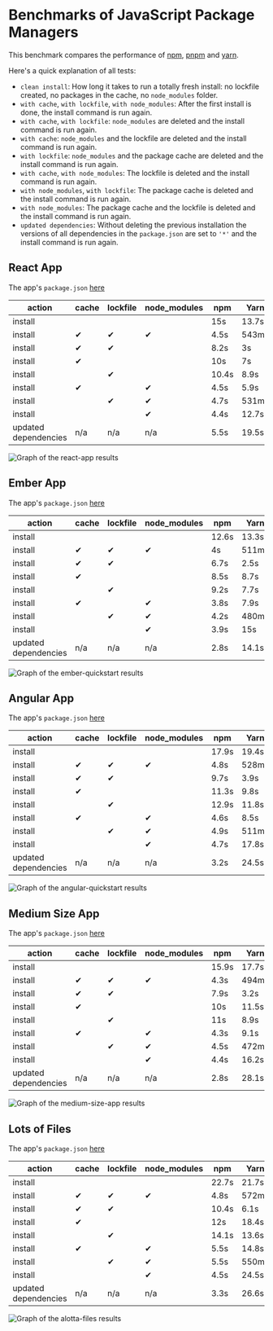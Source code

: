 # Benchmarks of JavaScript Package Managers

This benchmark compares the performance of [npm](https://github.com/npm/cli), [pnpm](https://github.com/pnpm/pnpm) and [yarn](https://github.com/yarnpkg/yarn).

Here's a quick explanation of all tests:

- `clean install`: How long it takes to run a totally fresh install: no lockfile created, no packages in the cache, no `node_modules` folder.
- `with cache`, `with lockfile`, `with node_modules`: After the first install is done, the install command is run again.
- `with cache`, `with lockfile`: `node_modules` are deleted and the install command is run again.
- `with cache`: `node_modules` and the lockfile are deleted and the install command is run again.
- `with lockfile`: `node_modules` and the package cache are deleted and the install command is run again.
- `with cache`, `with node_modules`: The lockfile is deleted and the install command is run again.
- `with node_modules`, `with lockfile`: The package cache is deleted and the install command is run again.
- `with node_modules`: The package cache and the lockfile is deleted and the install command is run again.
- `updated dependencies`: Without deleting the previous installation the versions of all dependencies in the `package.json` are set to `'*'` and the install command is run again.

## React App

The app's `package.json` [here](./fixtures/react-app/package.json)

| action               | cache | lockfile | node_modules| npm | Yarn | pnpm |
| ---                  | ---   | ---      | ---         | --- | --- | --- |
| install              |       |          |             | 15s | 13.7s | 12.1s |
| install              | ✔    | ✔        | ✔           | 4.5s | 543ms | 737ms |
| install              | ✔    | ✔        |             | 8.2s | 3s | 3.2s |
| install              | ✔    |          |             | 10s | 7s | 5.7s |
| install              |      | ✔        |             | 10.4s | 8.9s | 9.7s |
| install              | ✔    |          | ✔           | 4.5s | 5.9s | 1.3s |
| install              |      | ✔        | ✔           | 4.7s | 531ms | 688ms |
| install              |      |          | ✔           | 4.4s | 12.7s | 2.8s |
| updated dependencies | n/a  | n/a      | n/a         | 5.5s | 19.5s | 13.7s |

![Graph of the react-app results](./results/imgs/react-app.svg)

## Ember App

The app's `package.json` [here](./fixtures/ember-quickstart/package.json)

| action               | cache | lockfile | node_modules| npm | Yarn | pnpm |
| ---                  | ---   | ---      | ---         | --- | --- | --- |
| install              |       |          |             | 12.6s | 13.3s | 9.5s |
| install              | ✔    | ✔        | ✔           | 4s | 511ms | 683ms |
| install              | ✔    | ✔        |             | 6.7s | 2.5s | 2.9s |
| install              | ✔    |          |             | 8.5s | 8.7s | 5.1s |
| install              |      | ✔        |             | 9.2s | 7.7s | 8s |
| install              | ✔    |          | ✔           | 3.8s | 7.9s | 985ms |
| install              |      | ✔        | ✔           | 4.2s | 480ms | 683ms |
| install              |      |          | ✔           | 3.9s | 15s | 1.6s |
| updated dependencies | n/a  | n/a      | n/a         | 2.8s | 14.1s | 8.5s |

![Graph of the ember-quickstart results](./results/imgs/ember-quickstart.svg)

## Angular App

The app's `package.json` [here](./fixtures/angular-quickstart/package.json)

| action               | cache | lockfile | node_modules| npm | Yarn | pnpm |
| ---                  | ---   | ---      | ---         | --- | --- | --- |
| install              |       |          |             | 17.9s | 19.4s | 14.1s |
| install              | ✔    | ✔        | ✔           | 4.8s | 528ms | 727ms |
| install              | ✔    | ✔        |             | 9.7s | 3.9s | 4.1s |
| install              | ✔    |          |             | 11.3s | 9.8s | 6.9s |
| install              |      | ✔        |             | 12.9s | 11.8s | 12.1s |
| install              | ✔    |          | ✔           | 4.6s | 8.5s | 5.1s |
| install              |      | ✔        | ✔           | 4.9s | 511ms | 828ms |
| install              |      |          | ✔           | 4.7s | 17.8s | 11.3s |
| updated dependencies | n/a  | n/a      | n/a         | 3.2s | 24.5s | 9.3s |

![Graph of the angular-quickstart results](./results/imgs/angular-quickstart.svg)

## Medium Size App

The app's `package.json` [here](./fixtures/medium-size-app/package.json)

| action               | cache | lockfile | node_modules| npm | Yarn | pnpm |
| ---                  | ---   | ---      | ---         | --- | --- | --- |
| install              |       |          |             | 15.9s | 17.7s | 12.4s |
| install              | ✔    | ✔        | ✔           | 4.3s | 494ms | 727ms |
| install              | ✔    | ✔        |             | 7.9s | 3.2s | 3.5s |
| install              | ✔    |          |             | 10s | 11.5s | 5.7s |
| install              |      | ✔        |             | 11s | 8.9s | 9.8s |
| install              | ✔    |          | ✔           | 4.3s | 9.1s | 1.8s |
| install              |      | ✔        | ✔           | 4.5s | 472ms | 750ms |
| install              |      |          | ✔           | 4.4s | 16.2s | 4.5s |
| updated dependencies | n/a  | n/a      | n/a         | 2.8s | 28.1s | 18.4s |

![Graph of the medium-size-app results](./results/imgs/medium-size-app.svg)

## Lots of Files

The app's `package.json` [here](./fixtures/alotta-files/package.json)

| action               | cache | lockfile | node_modules| npm | Yarn | pnpm |
| ---                  | ---   | ---      | ---         | --- | --- | --- |
| install              |       |          |             | 22.7s | 21.7s | 13.7s |
| install              | ✔    | ✔        | ✔           | 4.8s | 572ms | 838ms |
| install              | ✔    | ✔        |             | 10.4s | 6.1s | 3.7s |
| install              | ✔    |          |             | 12s | 18.4s | 6.8s |
| install              |      | ✔        |             | 14.1s | 13.6s | 10.8s |
| install              | ✔    |          | ✔           | 5.5s | 14.8s | 2s |
| install              |      | ✔        | ✔           | 5.5s | 550ms | 831ms |
| install              |      |          | ✔           | 4.5s | 24.5s | 4.6s |
| updated dependencies | n/a  | n/a      | n/a         | 3.3s | 26.6s | 10.6s |

![Graph of the alotta-files results](./results/imgs/alotta-files.svg)
